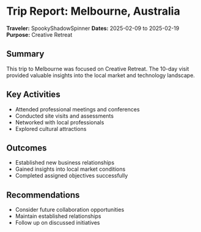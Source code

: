 # Trip Report: Melbourne, Australia

**Traveler:** SpookyShadowSpinner
**Dates:** 2025-02-09 to 2025-02-19
**Purpose:** Creative Retreat

## Summary
This trip to Melbourne was focused on Creative Retreat. The 10-day visit provided valuable insights into the local market and technology landscape.

## Key Activities
- Attended professional meetings and conferences
- Conducted site visits and assessments
- Networked with local professionals
- Explored cultural attractions

## Outcomes
- Established new business relationships
- Gained insights into local market conditions
- Completed assigned objectives successfully

## Recommendations
- Consider future collaboration opportunities
- Maintain established relationships
- Follow up on discussed initiatives
